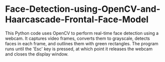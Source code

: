 # Face-Detection-using-OpenCV-and-Haarcascade-Frontal-Face-Model
This Python code uses OpenCV to perform real-time face detection using a webcam. It captures video frames, converts them to grayscale, detects faces in each frame, and outlines them with green rectangles. The program runs until the 'Esc' key is pressed, at which point it releases the webcam and closes the display window.
